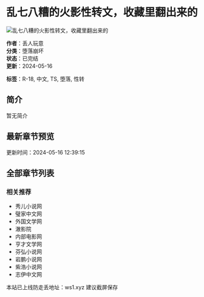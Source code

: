 # 乱七八糟的火影性转文，收藏里翻出来的

![乱七八糟的火影性转文，收藏里翻出来的](/storage/topic/20240516/150cc500758118c75fe7c1cf7060cf17.jpg)

**作者**：丢人玩意  
**分类**：堕落崩坏  
**状态**：已完结  
**更新**：2024-05-16  

**标签**：R-18, 中文, TS, 堕落, 性转  

## 简介

暂无简介

## 最新章节预览

更新时间：2024-05-16 12:39:15

## 全部章节列表

### 相关推荐

- 秀儿小说网
- 璧家中文网
- 外国文学网
- 澈影院
- 内部电影网
- 亨才文学网
- 芬弘小说网
- 岩鹏小说网
- 紫浩小说网
- 志伊中文网

本站已上线防走丢地址：ws1.xyz 建议截屏保存